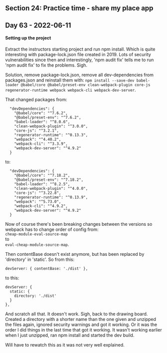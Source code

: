 ## Section 24: Practice time - share my place app

## Day 63 - 2022-06-11

#### <b>Setting up the project</b>

Extract the instructors starting project and run npm install. Which is quite interesting with package-lock.json file created in 2019. Lots of security vulnerabilities since then and interestingly, 'npm audit fix' tells me to run 'npm audit fix' to fix the problems. Sigh.

Solution, remove package-lock.json, remove all dev-dependencies from packages.json and reinstall them with: `npm install --save-dev babel-loader @babel/core @babel/preset-env clean-webpack-plugin core-js regenerator-runtime webpack webpack-cli webpack-dev-server`.

That changed packages from:
```
  "devDependencies": {
    "@babel/core": "^7.6.2",
    "@babel/preset-env": "^7.6.2",
    "babel-loader": "^8.0.6",
    "clean-webpack-plugin": "^3.0.0",
    "core-js": "^3.2.1",
    "regenerator-runtime": "^0.13.3",
    "webpack": "^4.40.2",
    "webpack-cli": "^3.3.9",
    "webpack-dev-server": "^4.9.2"
  }
```

to:
```
  "devDependencies": {
    "@babel/core": "^7.18.2",
    "@babel/preset-env": "^7.18.2",
    "babel-loader": "^8.2.5",
    "clean-webpack-plugin": "^4.0.0",
    "core-js": "^3.22.8",
    "regenerator-runtime": "^0.13.9",
    "webpack": "^5.73.0",
    "webpack-cli": "^4.9.2",
    "webpack-dev-server": "^4.9.2"
  }
```

Now of course there's been breaking changes between the versions so webpack has to change order of config from:<br>
`cheap-module-eval-source-map`<br>
to<br>
`eval-cheap-module-source-map`.

Then contentBase doesn't exist anymore, but has been replaced by 'directory' in 'static'. So from this:
```
devServer: { contentBase: './dist' },
```

to this:

```
devServer: {
  static: {
    directory: './dist'
  }
},
```

And scratch all that. It doesn't work. Sigh, back to the drawing board. Created a directory with a shorter name than the one given and unzipped the files again, ignored security warnings and got it working. Or it was the order I did things in the last time that got it working. It wasn't working earlier when I just unzipped, ran npm install and started the dev build.

Will have to rewatch this as it was not very well explained.
